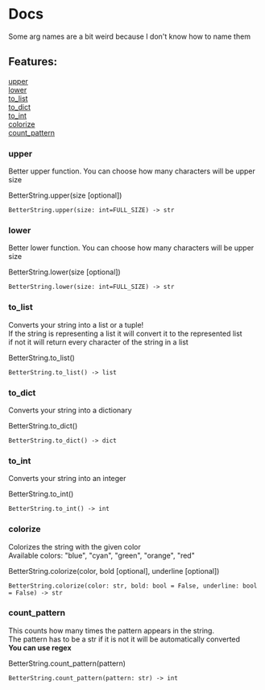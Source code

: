 # Docs
Some arg names are a bit weird because I don't know how to name them   

## Features:   
[upper](#upper)   
[lower](#lower)     
[to_list](#to_list)  
[to_dict](#to_dict)   
[to_int](#to_int)    
[colorize](#colorize)   
[count_pattern](#count_pattern)   

### upper
Better upper function. You can choose how many characters will be upper size

BetterString.upper(size [optional])


`BetterString.upper(size: int=FULL_SIZE) -> str`

### lower
Better lower function. You can choose how many characters will be upper size

BetterString.lower(size [optional])

`BetterString.lower(size: int=FULL_SIZE) -> str`

### to_list
Converts your string into a list or a tuple!   
If the string is representing a list it will convert it to the represented list   
if not it will return every character of the string in a list   

BetterString.to_list()    

`BetterString.to_list() -> list`

### to_dict
Converts your string into a dictionary

BetterString.to_dict()

`BetterString.to_dict() -> dict`

### to_int
Converts your string into an integer

BetterString.to_int()

`BetterString.to_int() -> int`

### colorize
Colorizes the string with the given color    
Available colors: "blue", "cyan", "green", "orange", "red"   

BetterString.colorize(color, bold [optional], underline [optional])     

`BetterString.colorize(color: str, bold: bool = False, underline: bool = False) -> str`   

### count_pattern
This counts how many times the pattern appears in the string.    
The pattern has to be a str if it is not it will be automatically converted    
**You can use regex**

BetterString.count_pattern(pattern)

`BetterString.count_pattern(pattern: str) -> int`
